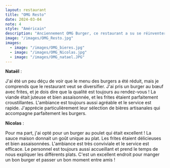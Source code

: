 ```yaml
---
layout: restaurant
title: "OMG Resto"
date: 2024-03-04
note: 4
style: "Américain"
description: "Anciennement OMG Burger, ce restaurant a su se réinventer tout en gardant l'essence de ce qui faisait son succès !"
image: "/images/OMG_Resto.jpg"
images:
  - image: "/images/OMG_bieres.jpg"
  - image: "/images/OMG_Nicolas.jpg"
  - image: "/images/OMG_natael.JPG"
---
```


**Nataël** :

J'ai été un peu déçu de voir que le menu des burgers a été réduit, mais je comprends que le restaurant veut se diversifier. J'ai pris un burger au bœuf avec frites, et je dois dire que la qualité est toujours au rendez-vous ! La viande était juteuse et bien assaisonnée, et les frites étaient parfaitement croustillantes. L'ambiance est toujours aussi agréable et le service est rapide. J'apprécie particulièrement leur sélection de bières artisanales qui accompagne parfaitement les burgers.

**Nicolas** :

Pour ma part, j'ai opté pour un burger au poulet qui était excellent ! La sauce maison donnait un goût unique au plat. Les frites étaient délicieuses et bien assaisonnées. L'ambiance est très conviviale et le service est efficace. Le personnel est toujours aussi accueillant et prend le temps de nous expliquer les différents plats. C'est un excellent endroit pour manger un bon burger et passer un bon moment entre amis ! 